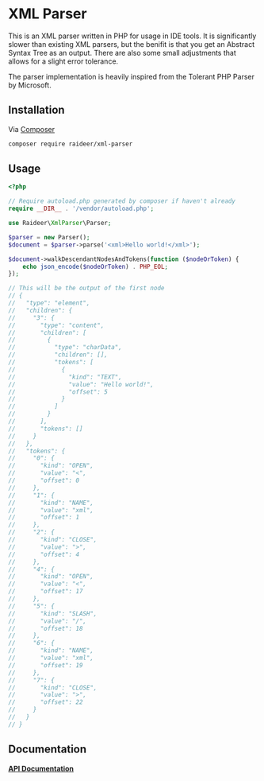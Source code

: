 # XML Parser

This is an XML parser written in PHP for usage in IDE tools. It is significantly slower than existing
XML parsers, but the benifit is that you get an Abstract Syntax Tree as an output.
There are also some small adjustments that allows for a slight error tolerance.

The parser implementation is heavily inspired from the Tolerant PHP Parser by Microsoft.

## Installation

Via [Composer](https://getcomposer.org/)

```bash
composer require raideer/xml-parser
```

## Usage

```php
<?php

// Require autoload.php generated by composer if haven't already
require __DIR__ . '/vendor/autoload.php';

use Raideer\XmlParser\Parser;

$parser = new Parser();
$document = $parser->parse('<xml>Hello world!</xml>');

$document->walkDescendantNodesAndTokens(function ($nodeOrToken) {
    echo json_encode($nodeOrToken) . PHP_EOL;
});

// This will be the output of the first node
// {
//   "type": "element",
//   "children": {
//     "3": {
//       "type": "content",
//       "children": [
//         {
//           "type": "charData",
//           "children": [],
//           "tokens": [
//             {
//               "kind": "TEXT",
//               "value": "Hello world!",
//               "offset": 5
//             }
//           ]
//         }
//       ],
//       "tokens": []
//     }
//   },
//   "tokens": {
//     "0": {
//       "kind": "OPEN",
//       "value": "<",
//       "offset": 0
//     },
//     "1": {
//       "kind": "NAME",
//       "value": "xml",
//       "offset": 1
//     },
//     "2": {
//       "kind": "CLOSE",
//       "value": ">",
//       "offset": 4
//     },
//     "4": {
//       "kind": "OPEN",
//       "value": "<",
//       "offset": 17
//     },
//     "5": {
//       "kind": "SLASH",
//       "value": "/",
//       "offset": 18
//     },
//     "6": {
//       "kind": "NAME",
//       "value": "xml",
//       "offset": 19
//     },
//     "7": {
//       "kind": "CLOSE",
//       "value": ">",
//       "offset": 22
//     }
//   }
// }
```

## Documentation
**[API Documentation](docs/ApiDocumentation.md)** 